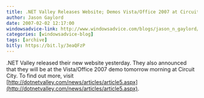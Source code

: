 ```yaml
---
title: .NET Valley Releases Website; Demos Vista/Office 2007 at Circuit City
author: Jason Gaylord
date: 2007-02-02 12:17:00
windowsadvice-link: http://www.windowsadvice.com/blogs/jason_n_gaylord/archive/2007/02/02/.NET-Valley-Releases-Website_3B00_-Demos-Vista_2F00_Office-2007-at-Circuit-City.aspx
categories: [windowsadvice-blog]
tags: [archive]
bitly: https://bit.ly/3eaQFzP
---
```


.NET Valley released their new website yesterday. They also announced that they will be at the Vista/Office 2007 demo tomorrow morning at Circuit City. To find out more, visit [http://dotnetvalley.com/news/articles/article5.aspx](http://dotnetvalley.com/news/articles/article5.aspx).
